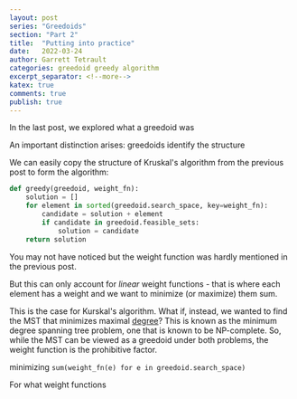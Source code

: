 ```yaml
---
layout: post
series: "Greedoids"
section: "Part 2"
title:  "Putting into practice"
date:   2022-03-24
author: Garrett Tetrault
categories: greedoid greedy algorithm
excerpt_separator: <!--more-->
katex: true
comments: true
publish: true
---
```


<!--
Outline

start with example copying Kruskal's algorithm

show why this is naive (only linear problems)

singular basis

Give an example of a problem that uses nonlinear problems

Talk a bit more on what weight functions are allowable (can be hand-waving here)

Go into the scheduling problem example
-->

In the last post, we explored what a greedoid was

An important distinction arises: greedoids identify the structure 

We can easily copy the structure of Kruskal's algorithm from the previous post to form the algorithm:

```python
def greedy(greedoid, weight_fn):
    solution = []
    for element in sorted(greedoid.search_space, key=weight_fn):
        candidate = solution + element
        if candidate in greedoid.feasible_sets:
            solution = candidate
    return solution
```

You may not have noticed but the weight function was hardly mentioned in the previous post.

But this can only account for *linear* weight functions - that is where each element has a weight and we want to minimize (or maximize) them sum.

This is the case for Kurskal's algorithm.
What if, instead, we wanted to find the MST that minimizes maximal [degree](https://en.wikipedia.org/wiki/Degree_(graph_theory))?
This is known as the minimum degree spanning tree problem, one that is known to be NP-complete.
So, while the MST can be viewed as a greedoid under both problems, the weight function is the prohibitive factor.

minimizing `sum(weight_fn(e) for e in greedoid.search_space)`

For what weight functions